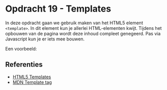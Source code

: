 # Opdracht 19 - Templates

In deze opdracht gaan we gebruik maken van het HTML5 element `<template>`. In dit element kun je allerlei HTML-elementen
kwijt. Tijdens het opbouwen van de pagina wordt deze inhoud compleet genegeerd. Pas via Javascript kun je er iets mee bouwen.

Een voorbeeld:





## Referenties
  * [HTML5 Templates](https://www.w3schools.com/tags/tag_template.asp)
  * [MDN Template tag](https://developer.mozilla.org/en-US/docs/Web/HTML/Element/template)